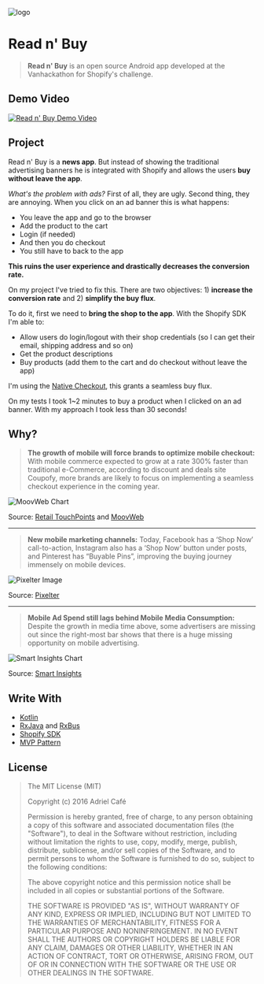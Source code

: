 ![logo](https://raw.githubusercontent.com/adrielcafe/ReadnBuy/master/app/src/main/res/mipmap-xxhdpi/ic_launcher.png)

# Read n' Buy
> **Read n' Buy** is an open source Android app developed at the Vanhackathon for Shopify's challenge.


## Demo Video
[![Read n' Buy Demo Video](http://img.youtube.com/vi/74yI7o13a50/0.jpg)](https://www.youtube.com/watch?v=74yI7o13a50 "Read n' Buy Demo Video")


## Project
Read n' Buy is a **news app**. But instead of showing the traditional advertising banners he is integrated with Shopify and allows the users **buy without leave the app**.

*What's the problem with ads?* First of all, they are ugly. Second thing, they are annoying. When you click on an ad banner this is what happens:
- You leave the app and go to the browser
- Add the product to the cart
- Login (if needed)
- And then you do checkout
- You still have to back to the app

**This ruins the user experience and drastically decreases the conversion rate.**

On my project I've tried to fix this. There are two objectives: 1) **increase the conversion rate** and 2) **simplify the buy flux**. 

To do it, first we need to **bring the shop to the app**. With the Shopify SDK I'm able to:
- Allow users do login/logout with their shop credentials (so I can get their email, shipping address and so on)
- Get the product descriptions
- Buy products (add them to the cart and do checkout without leave the app)

I'm using the [Native Checkout](https://help.shopify.com/api/sdks/mobile-buy-sdk/android/integration-guide/checkout#using-native-checkout), this grants a seamless buy flux. 

On my tests I took 1~2 minutes to buy a product when I clicked on an ad banner. With my approach I took less than 30 seconds!


## Why?

> **The growth of mobile will force brands to optimize mobile checkout:** With mobile commerce expected to grow at a rate 300% faster than traditional e-Commerce, according to discount and deals site Coupofy, more brands are likely to focus on implementing a seamless checkout experience in the coming year.

![MoovWeb Chart](http://moovweb.com/cnt/uploads/2015/12/Holiday-report-14-1-1024x577.png)

Source: [Retail TouchPoints](http://www.retailtouchpoints.com/topics/mobile/7-mobile-commerce-trends-to-watch-in-2016#docs-internal-guid-136d31b9-32a6-60dd-ff89-0e4e90a567e0) and [MoovWeb](http://www.moovweb.com/blog/mobile-commerce-trends-2016/)

---

> **New mobile marketing channels:** Today, Facebook has a ‘Shop Now’ call-to-action, Instagram also has a ‘Shop Now’ button under posts, and Pinterest has “Buyable Pins”, improving the buying journey immensely on mobile devices.

![Pixelter Image](https://blog.pixelter.com/wp-content/uploads/2016/02/image08-1.png)

Source: [Pixelter](https://blog.pixelter.com/mobile-commerce-trends-2016/) 

---

> **Mobile Ad Spend still lags behind Mobile Media Consumption:** Despite the growth in media time above, some advertisers are missing out since the right-most bar shows that there is a huge missing opportunity on mobile advertising.

![Smart Insights Chart](https://s3.amazonaws.com/upload.screenshot.co/3229bc9580)

Source: [Smart Insights](http://www.smartinsights.com/mobile-marketing/mobile-marketing-analytics/mobile-marketing-statistics/)


## Write With
* [Kotlin](https://kotlinlang.org/)
* [RxJava](https://github.com/ReactiveX/RxJava) and [RxBus](https://github.com/Dimezis/RxBus)
* [Shopify SDK](https://github.com/Shopify/mobile-buy-sdk-android)
* [MVP Pattern](http://antonioleiva.com/mvp-android/)


## License
> The MIT License (MIT)
> 
> Copyright (c) 2016 Adriel Café
> 
> Permission is hereby granted, free of charge, to any person obtaining a copy of this software and associated documentation files (the "Software"), to deal in the Software without restriction, including without limitation the rights to use, copy, modify, merge, publish, distribute, sublicense, and/or sell copies of the Software, and to permit persons to whom the Software is furnished to do so, subject to the following conditions:
> 
> The above copyright notice and this permission notice shall be included in all copies or substantial portions of the Software.
> 
> THE SOFTWARE IS PROVIDED "AS IS", WITHOUT WARRANTY OF ANY KIND, EXPRESS OR IMPLIED, INCLUDING BUT NOT LIMITED TO THE WARRANTIES OF MERCHANTABILITY, FITNESS FOR A PARTICULAR PURPOSE AND NONINFRINGEMENT. IN NO EVENT SHALL THE AUTHORS OR COPYRIGHT HOLDERS BE LIABLE FOR ANY CLAIM, DAMAGES OR OTHER LIABILITY, WHETHER IN AN ACTION OF CONTRACT, TORT OR OTHERWISE, ARISING FROM, OUT OF OR IN CONNECTION WITH THE SOFTWARE OR THE USE OR OTHER DEALINGS IN THE SOFTWARE.